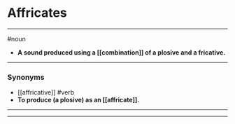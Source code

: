 # Affricates
---
#noun
- **A sound produced using a [[combination]] of a plosive and a fricative.**
---
### Synonyms
- [[affricative]]
#verb
- **To produce (a plosive) as an [[affricate]].**
---
---
